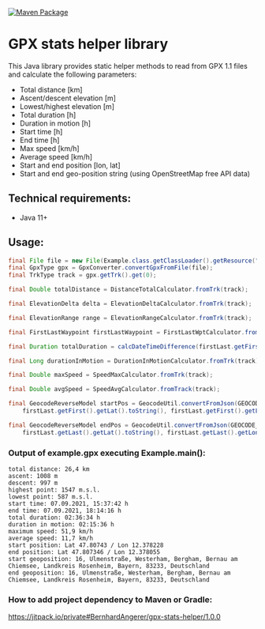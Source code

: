 [![Maven Package](https://github.com/BernhardAngerer/gpx-stats-helper/actions/workflows/maven-publish.yml/badge.svg)](https://github.com/BernhardAngerer/gpx-stats-helper/actions/workflows/maven-publish.yml)

# GPX stats helper library

This Java library provides static helper methods to read from GPX 1.1 files and calculate the following parameters: 
+ Total distance [km]
+ Ascent/descent elevation [m]
+ Lowest/highest elevation [m]
+ Total duration [h]
+ Duration in motion [h]
+ Start time [h]
+ End time [h]
+ Max speed [km/h]
+ Average speed [km/h]
+ Start and end position [lon, lat]
+ Start and end geo-position string (using OpenStreetMap free API data)

## Technical requirements:
+ Java 11+

## Usage:
```java
final File file = new File(Example.class.getClassLoader().getResource("example/example1.gpx").getFile());
final GpxType gpx = GpxConverter.convertGpxFromFile(file);
final TrkType track = gpx.getTrk().get(0);

final Double totalDistance = DistanceTotalCalculator.fromTrk(track);

final ElevationDelta delta = ElevationDeltaCalculator.fromTrk(track);

final ElevationRange range = ElevationRangeCalculator.fromTrk(track);

final FirstLastWaypoint firstLastWaypoint = FirstLastWptCalculator.fromTrk(track);

final Duration totalDuration = calcDateTimeDifference(firstLast.getFirst().getTime(), firstLast.getLast().getTime());

final Long durationInMotion = DurationInMotionCalculator.fromTrk(track);

final Double maxSpeed = SpeedMaxCalculator.fromTrk(track);

final Double avgSpeed = SpeedAvgCalculator.fromTrack(track);

final GeocodeReverseModel startPos = GeocodeUtil.convertFromJson(GEOCODE_SERVICE.reverseGeocode(
    firstLast.getFirst().getLat().toString(), firstLast.getFirst().getLon().toString()));

final GeocodeReverseModel endPos = GeocodeUtil.convertFromJson(GEOCODE_SERVICE.reverseGeocode(
    firstLast.getLast().getLat().toString(), firstLast.getLast().getLon().toString()));
```

### Output of example.gpx executing Example.main():
```
total distance: 26,4 km
ascent: 1008 m
descent: 997 m
highest point: 1547 m.s.l.
lowest point: 587 m.s.l.
start time: 07.09.2021, 15:37:42 h
end time: 07.09.2021, 18:14:16 h
total duration: 02:36:34 h
duration in motion: 02:15:36 h
maximum speed: 51,9 km/h
average speed: 11,7 km/h
start position: Lat 47.80743 / Lon 12.378228
end position: Lat 47.807346 / Lon 12.378055
start geoposition: 16, Ulmenstraße, Westerham, Bergham, Bernau am Chiemsee, Landkreis Rosenheim, Bayern, 83233, Deutschland
end geoposition: 16, Ulmenstraße, Westerham, Bergham, Bernau am Chiemsee, Landkreis Rosenheim, Bayern, 83233, Deutschland
```

### How to add project dependency to Maven or Gradle:

https://jitpack.io/private#BernhardAngerer/gpx-stats-helper/1.0.0
